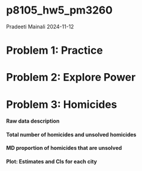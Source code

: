 p8105_hw5_pm3260
================
Pradeeti Mainali
2024-11-12

# Problem 1: Practice

# Problem 2: Explore Power

# Problem 3: Homicides

#### Raw data description

#### Total number of homicides and unsolved homicides

#### MD proportion of homicides that are unsolved

#### Plot: Estimates and CIs for each city
